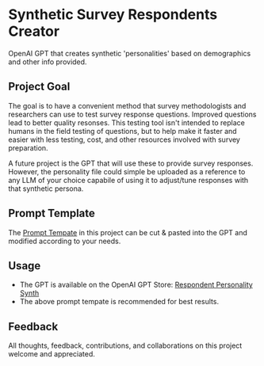 # Synthetic Survey Respondents Creator
OpenAI GPT that creates synthetic 'personalities' based on demographics and other info provided. 

## Project Goal
The goal is to have a convenient method that survey methodologists and researchers can use to test survey response questions. Improved questions lead to better quality resonses. This testing tool isn't intended to replace humans in the field testing of questions, but to help make it faster and easier with less testing, cost, and other resources involved with survey preparation. 

A future project is the GPT that will use these to provide survey responses. However, the personality file could simple be uploaded as a reference to any LLM of your choice capabile of using it to adjust/tune responses with that synthetic persona. 

## Prompt Template
The [Prompt Tempate](https://github.com/brockwebb/Respondent-Personality-Synth/blob/main/persona-generator-prompt-csv.md) in this project can be cut & pasted into the GPT and modified according to your needs. 

## Usage
- The GPT is available on the OpenAI GPT Store: [Respondent Personality Synth](https://chatgpt.com/g/g-oLZoAz20f-respondent-personality-synth)
- The above prompt tempate is recommended for best results.

## Feedback
All thoughts, feedback, contributions, and collaborations on this project welcome and appreciated. 

